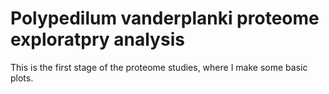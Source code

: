 # Polypedilum vanderplanki proteome exploratpry analysis

This is the first stage of the proteome studies, where I make some basic plots.


